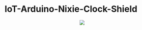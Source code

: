 # IoT-Arduino-Nixie-Clock-Shield

<p align="center"><img src="https://github.com/marcinsaj/IoT-Arduino-Nixie-Clock-Shield/blob/master/extras/images/iot-nixie_clock_shield-project-github.jpg"></p>
